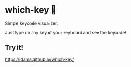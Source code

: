 # which-key :key:

Simple keycode visualizer.

Just type on any key of your keyboard and see the keycode!

## Try it!
https://idams.github.io/which-key/
